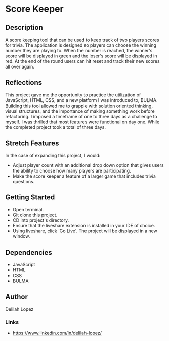 # Score Keeper

## Description

A score keeping tool that can be used to keep track of two players scores for trivia. The application is designed so players can choose the winning number they are playing to. When the number is reached, the winner's score will be displayed in green and the loser's score will be displayed in red. At the end of the round users can hit reset and track their new scores all over again.

## Reflections

This project gave me the opportunity to practice the utilization of JavaScript, HTML, CSS, and a new platform I was introduced to, BULMA. Building this tool allowed me to grapple with solution oriented thinking, visual structures, and the importance of making something work before refactoring. I imposed a timeframe of one to three days as a challenge to myself. I was thrilled that most features were functional on day one. While the completed project took a total of three days.

## Stretch Features

In the case of expanding this project, I would:
- Adjust player count with an additional drop down option that gives users the ability to choose how many players are participating. 
- Make the score keeper a feature of a larger game that includes trivia questions.

## Getting Started 

- Open terminal.
- Git clone this project.
- CD into project's directory.
- Ensure that the liveshare extension is installed in your IDE of choice.
- Using liveshare, click 'Go Live'. The project will be displayed in a new window.

## Dependencies

- JavaScript
- HTML
- CSS
- BULMA

## Author

Delilah Lopez

### Links

- https://www.linkedin.com/in/delilah-lopez/